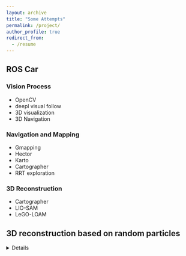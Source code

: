 ```yaml
---
layout: archive
title: "Some Attempts"
permalink: /project/
author_profile: true
redirect_from:
  - /resume
---
```


## ROS Car
### Vision Process
- OpenCV
- deepl visual follow
- 3D visualization
- 3D Navigation

### Navigation and Mapping
- Gmapping
- Hector
- Karto
- Cartographer
- RRT exploration
### 3D Reconstruction
- Cartographer 
- LIO-SAM
- LeGO-LOAM



## 3D reconstruction based on random particles
  
  <details> 
  <img src = "/files/Figure_center.png" alt = "figure">
  
  </details>










